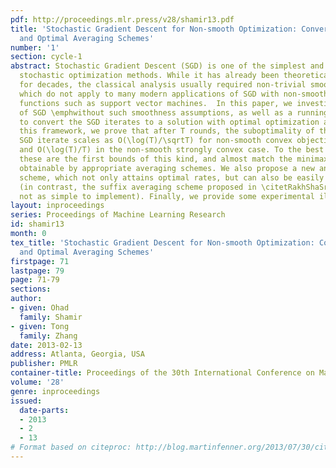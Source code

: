 ```yaml
---
pdf: http://proceedings.mlr.press/v28/shamir13.pdf
title: 'Stochastic Gradient Descent for Non-smooth Optimization: Convergence Results
  and Optimal Averaging Schemes'
number: '1'
section: cycle-1
abstract: Stochastic Gradient Descent (SGD) is one of the simplest and most popular
  stochastic optimization methods. While it has already been theoretically studied
  for decades, the classical analysis usually required non-trivial smoothness assumptions,
  which do not apply to many modern applications of SGD with non-smooth objective
  functions such as support vector machines.  In this paper, we investigate the performance
  of SGD \emphwithout such smoothness assumptions, as well as a running average scheme
  to convert the SGD iterates to a solution with optimal optimization accuracy. In
  this framework, we prove that after T rounds, the suboptimality of the \emphlast
  SGD iterate scales as O(\log(T)/\sqrtT) for non-smooth convex objective functions,
  and O(\log(T)/T) in the non-smooth strongly convex case. To the best of our knowledge,
  these are the first bounds of this kind, and almost match the minimax-optimal rates
  obtainable by appropriate averaging schemes. We also propose a new and simple averaging
  scheme, which not only attains optimal rates, but can also be easily computed on-the-fly
  (in contrast, the suffix averaging scheme proposed in \citetRakhShaSri12arxiv is
  not as simple to implement). Finally, we provide some experimental illustrations.
layout: inproceedings
series: Proceedings of Machine Learning Research
id: shamir13
month: 0
tex_title: 'Stochastic Gradient Descent for Non-smooth Optimization: Convergence Results
  and Optimal Averaging Schemes'
firstpage: 71
lastpage: 79
page: 71-79
sections: 
author:
- given: Ohad
  family: Shamir
- given: Tong
  family: Zhang
date: 2013-02-13
address: Atlanta, Georgia, USA
publisher: PMLR
container-title: Proceedings of the 30th International Conference on Machine Learning
volume: '28'
genre: inproceedings
issued:
  date-parts:
  - 2013
  - 2
  - 13
# Format based on citeproc: http://blog.martinfenner.org/2013/07/30/citeproc-yaml-for-bibliographies/
---
```

